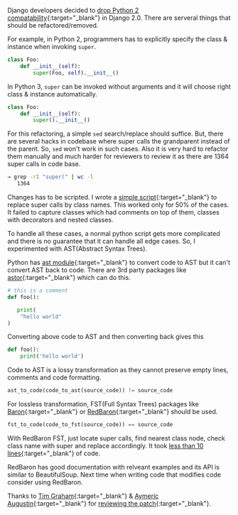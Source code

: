 <!--
.. title: Refactoring Django With Full Syntax Tree
.. slug: refactoring-django-with-fst
.. date: 2017-01-29 17:51:37 UTC
.. tags: python, django
.. category: tech, programming, python
.. link:
.. description: Writing python code to modify code using Full Syntax Trees
.. type: text
-->

Django developers decided to [drop Python 2 compatability][1]{:target="_blank"} in Django 2.0. There are serveral things that should be refactored/removed.

For example, in Python 2, programmers has to explicitly specify the class & instance when invoking `super`.

```python
class Foo:
    def __init__(self):
        super(Foo, self).__init__()
```

In Python 3, `super` can be invoked without arguments and it will choose right class & instance automatically.

```python
class Foo:
    def __init__(self):
        super().__init__()
```

For this refactoring, a simple `sed` search/replace should suffice. But, there are several hacks in codebase where super calls the grandparent instead of the parent. So, `sed` won't work in such cases. Also it is very hard to refactor them manually and much harder for reviewers to review it as there are 1364 super calls in code base.

```sh
→ grep -rI "super(" | wc -l
   1364
```

Changes has to be scripted. I wrote a [simple script][2]{:target="_blank"} to replace super calls by class names. This worked only for 50% of the cases. It failed to capture classes which had comments on top of them, classes with decorators and nested classes.

To handle all these cases, a normal python script gets more complicated and there is no guarantee that it can handle all edge cases. So, I experimented with AST(Abstract Syntax Trees).

Python has [ast module][3]{:target="_blank"} to convert code to AST but it can't convert AST back to code. There are 3rd party packages like [astor](https://pypi.python.org/pypi/astor){:target="_blank"} which can do this.


```python
# this is a comment
def foo():

   print(
    "hello world"
)
```

Converting above code to AST and then converting back gives this

```python
def foo():
    print('hello world')
```

Code to AST is a lossy transformation as they cannot preserve empty lines, comments and code formatting.

```python
ast_to_code(code_to_ast(source_code)) != source_code
```

For lossless transformation, FST(Full Syntax Trees) packages like [Baron][4]{:target="_blank"} or [RedBaron][5]{:target="_blank"} should be used.

```python
fst_to_code(code_to_fst(source_code)) == source_code
```

With RedBaron FST, just locate super calls, find nearest class node, check class name with super and replace accordingly. It took [less than 10 lines][6]{:target="_blank"} of code.

RedBaron has good documentation with relveant examples and its API is similar to BeautifulSoup. Next time when writing code that modifies code consider using RedBaron.

Thanks to [Tim Graham](https://github.com/timgraham){:target="_blank"} & [Aymeric Augustin](https://github.com/aaugustin){:target="_blank"} for [reviewing the patch](https://github.com/django/django/pull/7905/commits/d6eaf7c0183cd04b78f2a55e1d60bb7e59598310){:target="_blank"}.

[1]: https://code.djangoproject.com/ticket/23919
[2]: https://github.com/ChillarAnand/01/blob/master/python/super_exp.py
[3]: https://docs.python.org/3/library/ast.html
[4]: https://github.com/PyCQA/baron
[5]: https://github.com/PyCQA/redbaron
[6]: https://github.com/ChillarAnand/01/blob/master/python/redbaron_super.py
